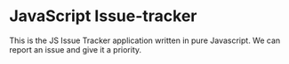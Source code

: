 # JavaScript Issue-tracker
This is the JS Issue Tracker application written in pure Javascript.
We can report an issue and give it a priority.
